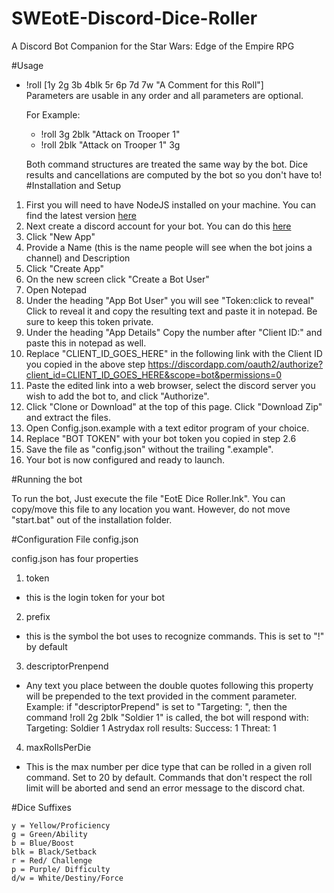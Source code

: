 # SWEotE-Discord-Dice-Roller
A Discord Bot Companion for the Star Wars: Edge of the Empire RPG

#Usage
- !roll [1y 2g 3b 4blk 5r 6p 7d 7w "A Comment for this Roll"]  
  Parameters are usable in any order and all parameters are optional.
  
  For Example:
  
    - !roll 3g 2blk "Attack on Trooper 1"
    - !roll 2blk "Attack on Trooper 1" 3g
  
  Both command structures are treated the same way by the bot.
  Dice results and cancellations are computed by the bot so you don't have to!  
#Installation and Setup

1. First you will need to have NodeJS installed on your machine. You can find the latest version [here](https://nodejs.org/en/)
2. Next create a discord account for your bot. You can do this [here](https://discordapp.com/developers/applications/me) 
  1. Click "New App"
  2. Provide a Name (this is the name people will see when the bot joins a channel) and Description
  3. Click "Create App"
  4. On the new screen click "Create a Bot User"
  5. Open Notepad
  6. Under the heading "App Bot User" you will see "Token:click to reveal" Click to reveal it and copy the resulting text and paste it in notepad. Be sure to keep this token private.
  7. Under the heading "App Details" Copy the number after "Client ID:" and paste this in notepad as well.
  8. Replace "CLIENT_ID_GOES_HERE" in the following link with the Client ID you copied in the above step https://discordapp.com/oauth2/authorize?client_id=CLIENT_ID_GOES_HERE&scope=bot&permissions=0
  9. Paste the edited link into a web browser, select the discord server you wish to add the bot to, and click "Authorize".
3. Click "Clone or Download" at the top of this page. Click "Download Zip" and extract the files.
4. Open Config.json.example with a text editor program of your choice.
5. Replace "BOT TOKEN" with your bot token you copied in step 2.6 
6. Save the file as "config.json" without the trailing ".example".
7. Your bot is now configured and ready to launch.

#Running the bot

To run the bot, Just execute the file "EotE Dice Roller.lnk". You can copy/move this file to any location you want. However, do not move "start.bat" out of the installation folder.

#Configuration File config.json

config.json has four properties

1. token
  - this is the login token for your bot
2. prefix
  - this is the symbol the bot uses to recognize commands. This is set to "!" by default
3. descriptorPrenpend
  - Any text you place between the double quotes following this property will be prepended to the text provided in the comment parameter.
  Example: if "descriptorPrepend" is set to "Targeting: ", then the command !roll 2g 2blk "Soldier 1" is called, the bot will respond with:     Targeting: Soldier 1 
  Astrydax roll results:    Success: 1   Threat: 1
4. maxRollsPerDie
  - This is the max number per dice type that can be rolled in a given roll command. Set to 20 by default. Commands that don't respect the roll limit will be aborted and send an error message to the discord chat.

#Dice Suffixes 

    y = Yellow/Proficiency
    g = Green/Ability
    b = Blue/Boost
    blk = Black/Setback
    r = Red/ Challenge
    p = Purple/ Difficulty
    d/w = White/Destiny/Force


